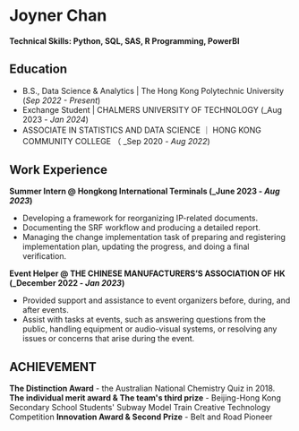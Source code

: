 # Joyner Chan

#### Technical Skills: Python, SQL, SAS, R Programming, PowerBI

## Education	 			        		
- B.S., Data Science & Analytics | The Hong Kong Polytechnic University (_Sep 2022 - Present_)
- Exchange Student | CHALMERS UNIVERSITY OF TECHNOLOGY (_Aug 2023 - _Jan 2024_)
- ASSOCIATE IN STATISTICS AND DATA SCIENCE ｜ HONG KONG COMMUNITY COLLEGE （ _Sep 2020 - _Aug 2022_)

## Work Experience
**Summer Intern @ Hongkong International Terminals (_June 2023 - _Aug 2023_)**
- Developing a framework for reorganizing IP-related documents.
- Documenting the SRF workflow and producing a detailed report.
- Managing the change implementation task of preparing and registering implementation plan, updating the progress, and doing a final verification.


**Event Helper @ THE CHINESE MANUFACTURERS’S ASSOCIATION OF HK (_December 2022 - _Jan 2023_)**
- Provided support and assistance to event organizers before, during, and after events.
- Assist with tasks at events, such as answering questions from the public, handling equipment or audio-visual systems, or resolving any issues or concerns that arise during the event.

## ACHIEVEMENT
**The Distinction Award** - the Australian National Chemistry Quiz in 2018.
**The individual merit award & The team's third prize** - Beijing-Hong Kong Secondary School Students' Subway Model Train Creative Technology Competition
**Innovation Award & Second Prize** - Belt and Road Pioneer
